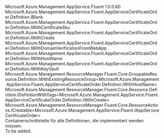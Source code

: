 <Type Name="IDefinition" FullName="Microsoft.Azure.Management.AppService.Fluent.AppServiceCertificateOrder.Definition.IDefinition">
  <TypeSignature Language="C#" Value="public interface IDefinition : Microsoft.Azure.Management.AppService.Fluent.AppServiceCertificateOrder.Definition.IBlank, Microsoft.Azure.Management.AppService.Fluent.AppServiceCertificateOrder.Definition.IWithCertificateSku, Microsoft.Azure.Management.AppService.Fluent.AppServiceCertificateOrder.Definition.IWithCreate, Microsoft.Azure.Management.AppService.Fluent.AppServiceCertificateOrder.Definition.IWithDomainVerificationFromWebApp, Microsoft.Azure.Management.AppService.Fluent.AppServiceCertificateOrder.Definition.IWithHostName, Microsoft.Azure.Management.AppService.Fluent.AppServiceCertificateOrder.Definition.IWithKeyVault, Microsoft.Azure.Management.ResourceManager.Fluent.Core.GroupableResource.Definition.IWithExistingResourceGroup&lt;Microsoft.Azure.Management.AppService.Fluent.AppServiceCertificateOrder.Definition.IWithHostName&gt;, Microsoft.Azure.Management.ResourceManager.Fluent.Core.Resource.Definition.IDefinitionWithTags&lt;Microsoft.Azure.Management.AppService.Fluent.AppServiceCertificateOrder.Definition.IWithCreate&gt;, Microsoft.Azure.Management.ResourceManager.Fluent.Core.ResourceActions.ICreatable&lt;Microsoft.Azure.Management.AppService.Fluent.IAppServiceCertificateOrder&gt;" />
  <TypeSignature Language="ILAsm" Value=".class public interface auto ansi abstract IDefinition implements class Microsoft.Azure.Management.AppService.Fluent.AppServiceCertificateOrder.Definition.IBlank, class Microsoft.Azure.Management.AppService.Fluent.AppServiceCertificateOrder.Definition.IWithAutoRenew, class Microsoft.Azure.Management.AppService.Fluent.AppServiceCertificateOrder.Definition.IWithCertificateSku, class Microsoft.Azure.Management.AppService.Fluent.AppServiceCertificateOrder.Definition.IWithCreate, class Microsoft.Azure.Management.AppService.Fluent.AppServiceCertificateOrder.Definition.IWithDomainVerification, class Microsoft.Azure.Management.AppService.Fluent.AppServiceCertificateOrder.Definition.IWithDomainVerificationFromWebApp, class Microsoft.Azure.Management.AppService.Fluent.AppServiceCertificateOrder.Definition.IWithHostName, class Microsoft.Azure.Management.AppService.Fluent.AppServiceCertificateOrder.Definition.IWithKeyVault, class Microsoft.Azure.Management.AppService.Fluent.AppServiceCertificateOrder.Definition.IWithValidYears, class Microsoft.Azure.Management.ResourceManager.Fluent.Core.GroupableResource.Definition.IWithExistingResourceGroup`1&lt;class Microsoft.Azure.Management.AppService.Fluent.AppServiceCertificateOrder.Definition.IWithHostName&gt;, class Microsoft.Azure.Management.ResourceManager.Fluent.Core.Resource.Definition.IDefinitionWithTags`1&lt;class Microsoft.Azure.Management.AppService.Fluent.AppServiceCertificateOrder.Definition.IWithCreate&gt;, class Microsoft.Azure.Management.ResourceManager.Fluent.Core.ResourceActions.ICreatable`1&lt;class Microsoft.Azure.Management.AppService.Fluent.IAppServiceCertificateOrder&gt;, class Microsoft.Azure.Management.ResourceManager.Fluent.Core.ResourceActions.IIndexable" />
  <TypeSignature Language="DocId" Value="T:Microsoft.Azure.Management.AppService.Fluent.AppServiceCertificateOrder.Definition.IDefinition" />
  <TypeSignature Language="VB.NET" Value="Public Interface IDefinition&#xA;Implements IBlank, ICreatable(Of IAppServiceCertificateOrder), IDefinitionWithTags(Of IWithCreate), IWithCertificateSku, IWithCreate, IWithDomainVerificationFromWebApp, IWithExistingResourceGroup(Of IWithHostName), IWithHostName, IWithKeyVault" />
  <TypeSignature Language="F#" Value="type IDefinition = interface&#xA;    interface IBlank&#xA;    interface IWithExistingResourceGroup&lt;IWithHostName&gt;&#xA;    interface IWithHostName&#xA;    interface IWithCertificateSku&#xA;    interface IWithDomainVerificationFromWebApp&#xA;    interface IWithDomainVerification&#xA;    interface IWithKeyVault&#xA;    interface IWithCreate&#xA;    interface ICreatable&lt;IAppServiceCertificateOrder&gt;&#xA;    interface IIndexable&#xA;    interface IWithValidYears&#xA;    interface IWithAutoRenew&#xA;    interface IDefinitionWithTags&lt;IWithCreate&gt;" />
  <AssemblyInfo>
    <AssemblyName>Microsoft.Azure.Management.AppService.Fluent</AssemblyName>
    <AssemblyVersion>1.0.0.60</AssemblyVersion>
  </AssemblyInfo>
  <Interfaces>
    <Interface>
      <InterfaceName>Microsoft.Azure.Management.AppService.Fluent.AppServiceCertificateOrder.Definition.IBlank</InterfaceName>
    </Interface>
    <Interface>
      <InterfaceName>Microsoft.Azure.Management.AppService.Fluent.AppServiceCertificateOrder.Definition.IWithCertificateSku</InterfaceName>
    </Interface>
    <Interface>
      <InterfaceName>Microsoft.Azure.Management.AppService.Fluent.AppServiceCertificateOrder.Definition.IWithCreate</InterfaceName>
    </Interface>
    <Interface>
      <InterfaceName>Microsoft.Azure.Management.AppService.Fluent.AppServiceCertificateOrder.Definition.IWithDomainVerificationFromWebApp</InterfaceName>
    </Interface>
    <Interface>
      <InterfaceName>Microsoft.Azure.Management.AppService.Fluent.AppServiceCertificateOrder.Definition.IWithHostName</InterfaceName>
    </Interface>
    <Interface>
      <InterfaceName>Microsoft.Azure.Management.AppService.Fluent.AppServiceCertificateOrder.Definition.IWithKeyVault</InterfaceName>
    </Interface>
    <Interface>
      <InterfaceName>Microsoft.Azure.Management.ResourceManager.Fluent.Core.GroupableResource.Definition.IWithExistingResourceGroup&lt;Microsoft.Azure.Management.AppService.Fluent.AppServiceCertificateOrder.Definition.IWithHostName&gt;</InterfaceName>
    </Interface>
    <Interface>
      <InterfaceName>Microsoft.Azure.Management.ResourceManager.Fluent.Core.Resource.Definition.IDefinitionWithTags&lt;Microsoft.Azure.Management.AppService.Fluent.AppServiceCertificateOrder.Definition.IWithCreate&gt;</InterfaceName>
    </Interface>
    <Interface>
      <InterfaceName>Microsoft.Azure.Management.ResourceManager.Fluent.Core.ResourceActions.ICreatable&lt;Microsoft.Azure.Management.AppService.Fluent.IAppServiceCertificateOrder&gt;</InterfaceName>
    </Interface>
  </Interfaces>
  <Docs>
    <summary>
            Containerschnittstelle für alle Definitionen, die implementiert werden müssen.
            </summary>
    <remarks>To be added.</remarks>
  </Docs>
  <Members />
</Type>